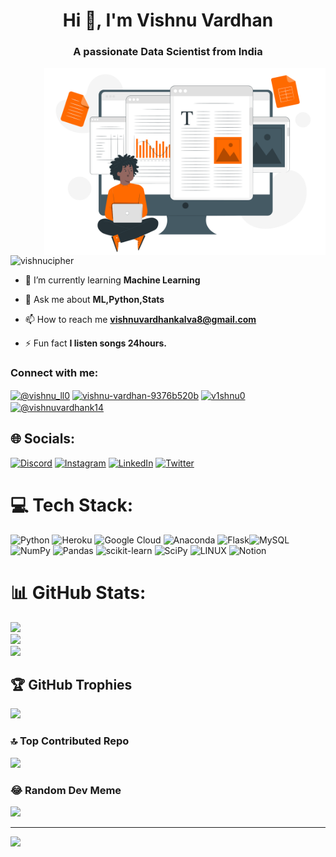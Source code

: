 <h1 align="center">Hi 👋, I'm Vishnu Vardhan</h1>
<h3 align="center">A passionate Data Scientist from India</h3>

<img align="right" src="https://raw.githubusercontent.com/gabrlcj/gabrlcj/2aa161dfb942e25ec84396721837dfccc98e08f2/Illustration.svg" alt="Illustration" title="Illustration Storyset" width=450/>




<p align="left"> <img src="https://komarev.com/ghpvc/?username=vishnucipher&label=Profile%20views&color=0e75b6&style=flat" alt="vishnucipher" /> </p>


- 🌱 I’m currently learning **Machine Learning**

- 💬 Ask me about **ML,Python,Stats**

- 📫 How to reach me **vishnuvardhankalva8@gmail.com**

- ⚡ Fun fact **I listen songs 24hours.**

<h3 align="left">Connect with me:</h3>
<p align="left">
<a href="https://twitter.com/@vishnu_ll0" target="blank"><img align="center" src="https://raw.githubusercontent.com/rahuldkjain/github-profile-readme-generator/master/src/images/icons/Social/twitter.svg" alt="@vishnu_ll0" height="30" width="40" /></a>
<a href="https://linkedin.com/in/vishnu-vardhan-9376b520b" target="blank"><img align="center" src="https://raw.githubusercontent.com/rahuldkjain/github-profile-readme-generator/master/src/images/icons/Social/linked-in-alt.svg" alt="vishnu-vardhan-9376b520b" height="30" width="40" /></a>
<a href="https://instagram.com/v1shnu0" target="blank"><img align="center" src="https://raw.githubusercontent.com/rahuldkjain/github-profile-readme-generator/master/src/images/icons/Social/instagram.svg" alt="v1shnu0" height="30" width="40" /></a>
<a href="https://www.hackerrank.com/@vishnuvardhank14" target="blank"><img align="center" src="https://raw.githubusercontent.com/rahuldkjain/github-profile-readme-generator/master/src/images/icons/Social/hackerrank.svg" alt="@vishnuvardhank14" height="30" width="40" /></a>
</p>


## 🌐 Socials:
[![Discord](https://img.shields.io/badge/Discord-%237289DA.svg?logo=discord&logoColor=white)](https://discord.gg/https://discord.gg/aKAjaNaH) [![Instagram](https://img.shields.io/badge/Instagram-%23E4405F.svg?logo=Instagram&logoColor=white)](https://instagram.com/v1shnu0) [![LinkedIn](https://img.shields.io/badge/LinkedIn-%230077B5.svg?logo=linkedin&logoColor=white)](https://linkedin.com/in/vishnu-vardhan0) [![Twitter](https://img.shields.io/badge/Twitter-%231DA1F2.svg?logo=Twitter&logoColor=white)](https://twitter.com/vishnu_II0) 

# 💻 Tech Stack:
![Python](https://img.shields.io/badge/python-3670A0?style=for-the-badge&logo=python&logoColor=ffdd54) ![Heroku](https://img.shields.io/badge/heroku-%23430098.svg?style=for-the-badge&logo=heroku&logoColor=white) ![Google Cloud](https://img.shields.io/badge/Google%20Cloud-%234285F4.svg?style=for-the-badge&logo=google-cloud&logoColor=white) ![Anaconda](https://img.shields.io/badge/Anaconda-%2344A833.svg?style=for-the-badge&logo=anaconda&logoColor=white) ![Flask](https://img.shields.io/badge/flask-%23000.svg?style=for-the-badge&logo=flask&logoColor=white)![MySQL](https://img.shields.io/badge/mysql-%2300f.svg?style=for-the-badge&logo=mysql&logoColor=white) ![NumPy](https://img.shields.io/badge/numpy-%23013243.svg?style=for-the-badge&logo=numpy&logoColor=white) ![Pandas](https://img.shields.io/badge/pandas-%23150458.svg?style=for-the-badge&logo=pandas&logoColor=white) ![scikit-learn](https://img.shields.io/badge/scikit--learn-%23F7931E.svg?style=for-the-badge&logo=scikit-learn&logoColor=white) ![SciPy](https://img.shields.io/badge/SciPy-%230C55A5.svg?style=for-the-badge&logo=scipy&logoColor=%white)  ![LINUX](https://img.shields.io/badge/Linux-FCC624?style=for-the-badge&logo=linux&logoColor=black) ![Notion](https://img.shields.io/badge/Notion-%23000000.svg?style=for-the-badge&logo=notion&logoColor=white)
# 📊 GitHub Stats:
![](https://github-readme-stats.vercel.app/api?username=vishnucipher&theme=radical&hide_border=false&include_all_commits=true&count_private=false)<br/>
![](https://github-readme-streak-stats.herokuapp.com/?user=vishnucipher&theme=radical&hide_border=false)<br/>
![](https://github-readme-stats.vercel.app/api/top-langs/?username=vishnucipher&theme=radical&hide_border=false&include_all_commits=true&count_private=false&layout=compact)

## 🏆 GitHub Trophies
![](https://github-profile-trophy.vercel.app/?username=vishnucipher&theme=radical&no-frame=false&no-bg=false&margin-w=4)

### 🔝 Top Contributed Repo
![](https://github-contributor-stats.vercel.app/api?username=vishnucipher&limit=5&theme=dark&combine_all_yearly_contributions=true)

### 😂 Random Dev Meme
<img src="https://rm.up.railway.app/" width="512px"/>

---
[![](https://visitcount.itsvg.in/api?id=vishnucipher&icon=0&color=0)](https://visitcount.itsvg.in)

<!-- Proudly created with GPRM ( https://gprm.itsvg.in ) -->
